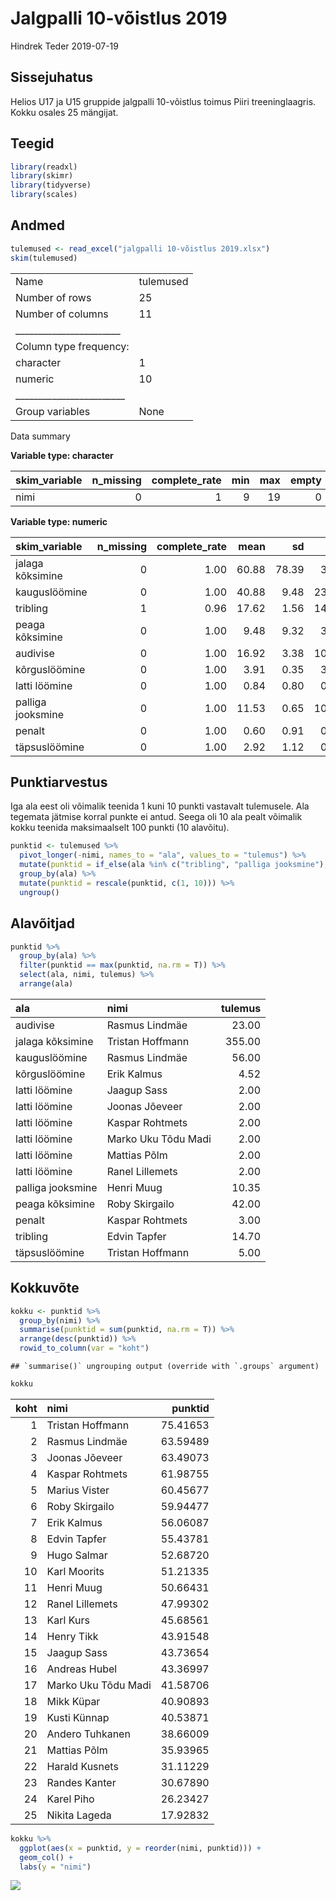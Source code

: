 Jalgpalli 10-võistlus 2019
================
Hindrek Teder
2019-07-19

## Sissejuhatus

Helios U17 ja U15 gruppide jalgpalli 10-võistlus toimus Piiri
treeninglaagris. Kokku osales 25 mängijat.

## Teegid

``` r
library(readxl)
library(skimr)
library(tidyverse)
library(scales)
```

## Andmed

``` r
tulemused <- read_excel("jalgpalli 10-võistlus 2019.xlsx")
skim(tulemused)
```

|                                                  |           |
| :----------------------------------------------- | :-------- |
| Name                                             | tulemused |
| Number of rows                                   | 25        |
| Number of columns                                | 11        |
| \_\_\_\_\_\_\_\_\_\_\_\_\_\_\_\_\_\_\_\_\_\_\_   |           |
| Column type frequency:                           |           |
| character                                        | 1         |
| numeric                                          | 10        |
| \_\_\_\_\_\_\_\_\_\_\_\_\_\_\_\_\_\_\_\_\_\_\_\_ |           |
| Group variables                                  | None      |

Data summary

**Variable type: character**

| skim\_variable | n\_missing | complete\_rate | min | max | empty | n\_unique | whitespace |
| :------------- | ---------: | -------------: | --: | --: | ----: | --------: | ---------: |
| nimi           |          0 |              1 |   9 |  19 |     0 |        25 |          0 |

**Variable type: numeric**

| skim\_variable    | n\_missing | complete\_rate |  mean |    sd |    p0 |   p25 |   p50 |   p75 |   p100 | hist  |
| :---------------- | ---------: | -------------: | ----: | ----: | ----: | ----: | ----: | ----: | -----: | :---- |
| jalaga kõksimine  |          0 |           1.00 | 60.88 | 78.39 |  3.00 | 23.00 | 36.00 | 63.00 | 355.00 | ▇▂▁▁▁ |
| kauguslöömine     |          0 |           1.00 | 40.88 |  9.48 | 23.00 | 33.00 | 44.00 | 47.00 |  56.00 | ▃▃▂▇▅ |
| tribling          |          1 |           0.96 | 17.62 |  1.56 | 14.70 | 16.31 | 18.08 | 18.79 |  19.92 | ▃▃▂▇▅ |
| peaga kõksimine   |          0 |           1.00 |  9.48 |  9.32 |  3.00 |  4.00 |  6.00 |  9.00 |  42.00 | ▇▂▁▁▁ |
| audivise          |          0 |           1.00 | 16.92 |  3.38 | 10.00 | 14.00 | 17.00 | 19.00 |  23.00 | ▂▇▇▆▆ |
| kõrguslöömine     |          0 |           1.00 |  3.91 |  0.35 |  3.13 |  3.66 |  3.91 |  4.18 |   4.52 | ▂▅▇▅▅ |
| latti löömine     |          0 |           1.00 |  0.84 |  0.80 |  0.00 |  0.00 |  1.00 |  1.00 |   2.00 | ▇▁▇▁▅ |
| palliga jooksmine |          0 |           1.00 | 11.53 |  0.65 | 10.35 | 11.14 | 11.40 | 11.93 |  12.92 | ▃▆▇▃▃ |
| penalt            |          0 |           1.00 |  0.60 |  0.91 |  0.00 |  0.00 |  0.00 |  1.00 |   3.00 | ▇▂▁▂▁ |
| täpsuslöömine     |          0 |           1.00 |  2.92 |  1.12 |  0.00 |  2.00 |  3.00 |  4.00 |   5.00 | ▂▅▇▆▁ |

## Punktiarvestus

Iga ala eest oli võimalik teenida 1 kuni 10 punkti vastavalt tulemusele.
Ala tegemata jätmise korral punkte ei antud. Seega oli 10 ala pealt
võimalik kokku teenida maksimaalselt 100 punkti (10 alavõitu).

``` r
punktid <- tulemused %>% 
  pivot_longer(-nimi, names_to = "ala", values_to = "tulemus") %>% 
  mutate(punktid = if_else(ala %in% c("tribling", "palliga jooksmine"), -tulemus, tulemus)) %>% 
  group_by(ala) %>% 
  mutate(punktid = rescale(punktid, c(1, 10))) %>% 
  ungroup()
```

## Alavõitjad

``` r
punktid %>% 
  group_by(ala) %>% 
  filter(punktid == max(punktid, na.rm = T)) %>% 
  select(ala, nimi, tulemus) %>% 
  arrange(ala)
```

<div class="kable-table">

| ala               | nimi                | tulemus |
| :---------------- | :------------------ | ------: |
| audivise          | Rasmus Lindmäe      |   23.00 |
| jalaga kõksimine  | Tristan Hoffmann    |  355.00 |
| kauguslöömine     | Rasmus Lindmäe      |   56.00 |
| kõrguslöömine     | Erik Kalmus         |    4.52 |
| latti löömine     | Jaagup Sass         |    2.00 |
| latti löömine     | Joonas Jõeveer      |    2.00 |
| latti löömine     | Kaspar Rohtmets     |    2.00 |
| latti löömine     | Marko Uku Tõdu Madi |    2.00 |
| latti löömine     | Mattias Põlm        |    2.00 |
| latti löömine     | Ranel Lillemets     |    2.00 |
| palliga jooksmine | Henri Muug          |   10.35 |
| peaga kõksimine   | Roby Skirgailo      |   42.00 |
| penalt            | Kaspar Rohtmets     |    3.00 |
| tribling          | Edvin Tapfer        |   14.70 |
| täpsuslöömine     | Tristan Hoffmann    |    5.00 |

</div>

## Kokkuvõte

``` r
kokku <- punktid %>% 
  group_by(nimi) %>% 
  summarise(punktid = sum(punktid, na.rm = T)) %>% 
  arrange(desc(punktid)) %>% 
  rowid_to_column(var = "koht")
```

    ## `summarise()` ungrouping output (override with `.groups` argument)

``` r
kokku
```

<div class="kable-table">

| koht | nimi                |  punktid |
| ---: | :------------------ | -------: |
|    1 | Tristan Hoffmann    | 75.41653 |
|    2 | Rasmus Lindmäe      | 63.59489 |
|    3 | Joonas Jõeveer      | 63.49073 |
|    4 | Kaspar Rohtmets     | 61.98755 |
|    5 | Marius Vister       | 60.45677 |
|    6 | Roby Skirgailo      | 59.94477 |
|    7 | Erik Kalmus         | 56.06087 |
|    8 | Edvin Tapfer        | 55.43781 |
|    9 | Hugo Salmar         | 52.68720 |
|   10 | Karl Moorits        | 51.21335 |
|   11 | Henri Muug          | 50.66431 |
|   12 | Ranel Lillemets     | 47.99302 |
|   13 | Karl Kurs           | 45.68561 |
|   14 | Henry Tikk          | 43.91548 |
|   15 | Jaagup Sass         | 43.73654 |
|   16 | Andreas Hubel       | 43.36997 |
|   17 | Marko Uku Tõdu Madi | 41.58706 |
|   18 | Mikk Küpar          | 40.90893 |
|   19 | Kusti Künnap        | 40.53871 |
|   20 | Andero Tuhkanen     | 38.66009 |
|   21 | Mattias Põlm        | 35.93965 |
|   22 | Harald Kusnets      | 31.11229 |
|   23 | Randes Kanter       | 30.67890 |
|   24 | Karel Piho          | 26.23427 |
|   25 | Nikita Lageda       | 17.92832 |

</div>

``` r
kokku %>% 
  ggplot(aes(x = punktid, y = reorder(nimi, punktid))) +
  geom_col() +
  labs(y = "nimi")
```

![](jalgpalli-10-võistlus-2019_files/figure-gfm/unnamed-chunk-6-1.png)<!-- -->
